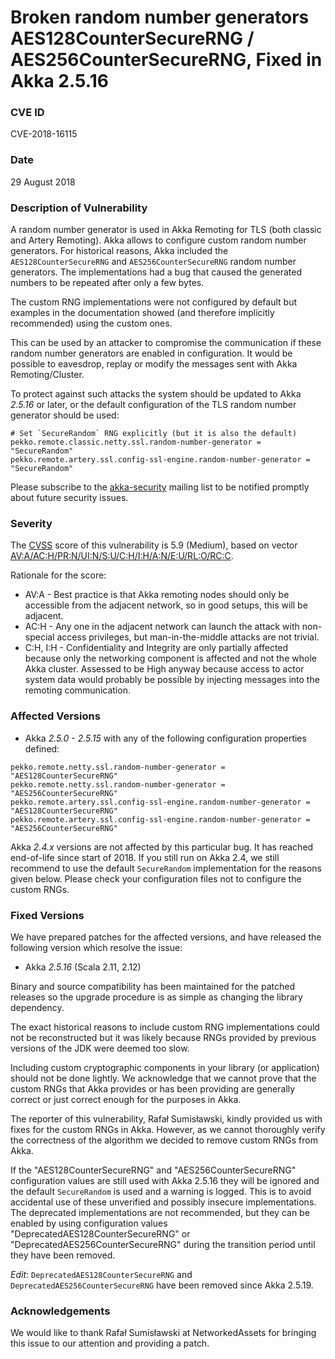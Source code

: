 # Broken random number generators AES128CounterSecureRNG / AES256CounterSecureRNG, Fixed in Akka 2.5.16

### CVE ID

CVE-2018-16115

### Date

29 August 2018

### Description of Vulnerability

A random number generator is used in Akka Remoting for TLS (both classic and Artery
Remoting). Akka allows to configure custom random number generators. For historical reasons,
Akka included the `AES128CounterSecureRNG` and `AES256CounterSecureRNG` random number
generators. The implementations had a bug that caused the generated numbers to be repeated
after only a few bytes.

The custom RNG implementations were not configured by default but examples in the
documentation showed (and therefore implicitly recommended) using the custom ones.

This can be used by an attacker to compromise the communication if these random number generators
are enabled in configuration. It would be possible to eavesdrop, replay or modify the messages sent with
Akka Remoting/Cluster.

To protect against such attacks the system should be updated to Akka *2.5.16* or later, or the default
configuration of the TLS random number generator should be used:

```
# Set `SecureRandom` RNG explicitly (but it is also the default)
pekko.remote.classic.netty.ssl.random-number-generator = "SecureRandom"
pekko.remote.artery.ssl.config-ssl-engine.random-number-generator = "SecureRandom"
```

Please subscribe to the [akka-security](https://groups.google.com/forum/#!forum/akka-security) mailing list to be notified promptly about future security issues.

### Severity

The [CVSS](https://en.wikipedia.org/wiki/CVSS) score of this vulnerability is 5.9 (Medium), based on vector [AV:A/AC:H/PR:N/UI:N/S:U/C:H/I:H/A:N/E:U/RL:O/RC:C](https://nvd.nist.gov/vuln-metrics/cvss/v3-calculator?vector=AV:A/AC:H/PR:N/UI:N/S:U/C:H/I:H/A:N/E:U/RL:O/RC:C).

Rationale for the score:

 * AV:A - Best practice is that Akka remoting nodes should only be accessible from the adjacent network, so in
   good setups, this will be adjacent.
 * AC:H - Any one in the adjacent network can launch the attack with non-special access privileges,
   but man-in-the-middle attacks are not trivial.
 * C:H, I:H - Confidentiality and Integrity are only partially affected because only the networking component
   is affected and not the whole Akka cluster. Assessed to be High anyway because access to actor system data would
   probably be possible by injecting messages into the remoting communication.

### Affected Versions

 * Akka *2.5.0 - 2.5.15* with any of the following configuration properties defined:

```
pekko.remote.netty.ssl.random-number-generator = "AES128CounterSecureRNG"
pekko.remote.netty.ssl.random-number-generator = "AES256CounterSecureRNG"
pekko.remote.artery.ssl.config-ssl-engine.random-number-generator = "AES128CounterSecureRNG"
pekko.remote.artery.ssl.config-ssl-engine.random-number-generator = "AES256CounterSecureRNG"
```

Akka *2.4.x* versions are not affected by this particular bug. It has reached
end-of-life since start of 2018. If you still run on Akka 2.4, we still
recommend to use the default `SecureRandom` implementation for the reasons
given below. Please check your configuration files not to configure the
custom RNGs.

### Fixed Versions

We have prepared patches for the affected versions, and have released the following version which resolve the issue:

 * Akka *2.5.16* (Scala 2.11, 2.12)

Binary and source compatibility has been maintained for the patched releases so the upgrade procedure is as simple
as changing the library dependency.

The exact historical reasons to include custom RNG implementations could not be reconstructed
but it was likely because RNGs provided by previous versions of the JDK were deemed too slow.

Including custom cryptographic components in your library (or application) should not be done
lightly. We acknowledge that we cannot prove that the custom RNGs that Akka provides or has
been providing are generally correct or just correct enough for the purposes in Akka.

The reporter of this vulnerability, Rafał Sumisławski, kindly provided us with fixes for the
custom RNGs in Akka. However, as we cannot thoroughly verify the correctness of the algorithm
we decided to remove custom RNGs from Akka.

If the "AES128CounterSecureRNG" and "AES256CounterSecureRNG" configuration values are still used with Akka 2.5.16
they will be ignored and the default `SecureRandom` is used and a warning is logged. This is to avoid accidental
use of these unverified and possibly insecure implementations. The deprecated implementations are not recommended,
but they can be enabled by using configuration values "DeprecatedAES128CounterSecureRNG" or "DeprecatedAES256CounterSecureRNG"
during the transition period until they have been removed.

*Edit*: `DeprecatedAES128CounterSecureRNG` and `DeprecatedAES256CounterSecureRNG` have been removed since Akka 2.5.19.

### Acknowledgements

We would like to thank Rafał Sumisławski at NetworkedAssets for bringing this issue to our attention and providing
a patch.
